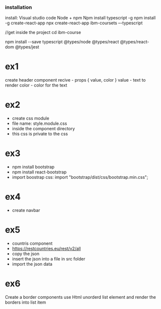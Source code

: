 ### installation

install:
Visual studio code
Node + npm
Npm install typescript -g
npm install -g create-react-app
npx create-react-app ibm-coursets –-typescript

//get inside the project
cd ibm-course

npm install --save typescript @types/node @types/react @types/react-dom @types/jest

# ex1

create header component
recive - props { value, color }
value - text to render
color - color for the text

# ex2

- create css module
- file name: style.module.css
- inside the component directory
- this css is private to the css

# ex3

- npm install bootstrap
- npm install react-bootstrap
- import boostrap css: import "bootstrap/dist/css/bootstrap.min.css";

# ex4

- create navbar

# ex5

- countris component
- https://restcountries.eu/rest/v2/all
- copy the json
- insert the json into a file in src folder
- import the json data

# ex6
Create a border components
use Html unorderd list element
and render the borders into list item

